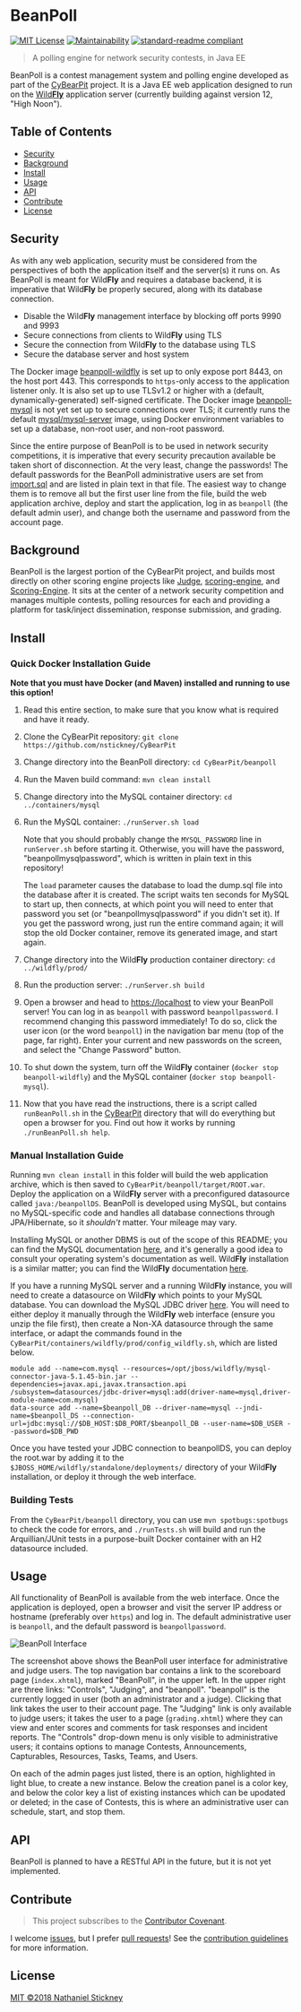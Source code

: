# BeanPoll

[![MIT License](https://img.shields.io/badge/license-MIT-blue.svg)](https://opensource.org/licenses/MIT "MIT License")
[![Maintainability](https://api.codeclimate.com/v1/badges/c84e1942412adcf43a1e/maintainability)](https://codeclimate.com/github/nstickney/CyBearPit/maintainability)
[![standard-readme compliant](https://img.shields.io/badge/readme%20style-standard-brightgreen.svg)](https://github.com/RichardLitt/standard-readme "RichardLitt/standard-readme")

> A polling engine for network security contests, in Java EE

BeanPoll is a contest management system and polling engine developed as part of the [CyBearPit](https://github./com/nstickney/CyBearPit "nstickney/CyBearPit") project. It is a Java EE web application designed to run on the [Wild**Fly**](http://wildfly.org "WildFly") application server (currently building against version 12, "High Noon").  

## Table of Contents

- [Security](#security)
- [Background](#background)
- [Install](#install)
- [Usage](#usage)
- [API](#api)
- [Contribute](#contribute)
- [License](#license)

## Security

As with any web application, security must be considered from the perspectives of both the application itself and the  server(s) it runs on. As BeanPoll is meant for Wild**Fly** and requires a database backend, it is imperative that Wild**Fly** be properly secured, along with its database connection.
* Disable the Wild**Fly** management interface by blocking off ports 9990 and 9993
* Secure connections from clients to Wild**Fly** using TLS
* Secure the connection from Wild**Fly** to the database using TLS
* Secure the database server and host system

The Docker image [beanpoll-wildfly](../containers/wildfly/prod "beanpoll-wildfly") is set up to only expose port 8443, on the host port 443. This corresponds to `https`-only access to the application listener only. It is also set up to use TLSv1.2 or higher with a (default, dynamically-generated) self-signed certificate. The Docker image [beanpoll-mysql](../containers/mysql "beanpoll-mysql") is not yet set up to secure connections over TLS; it currently runs the default [mysql/mysql-server](https://hub.docker.com/r/mysql/mysql-server/ "Docker: mysql/mysql-server") image, using Docker environment variables to set up a database, non-root user, and non-root password.

Since the entire purpose of BeanPoll is to be used in network security competitions, it is imperative that every security precaution available be taken short of disconnection. At the very least, change the passwords! The default passwords for the BeanPoll administrative users are set from [import.sql](src/main/resources/import.sql "import.sql") and are listed in plain text in that file. The easiest way to change them is to remove all but the first user line from the file, build the web application archive, deploy and start the application, log in as `beanpoll` (the default admin user), and change both the username and password from the account page.

## Background

BeanPoll is the largest portion of the CyBearPit project, and builds most directly on other scoring engine projects like [Judge](https://github.com/cobbr/judge "cobbr/judge"), [scoring-engine](https://github.com/pwnbus/scoring_engine "pwnbus/scoring_engine"), and [Scoring-Engine](https://github.com/reedwilkins/Scoring-Engine "reedwilkins/Scoring-Engine"). It sits at the center of a network security competition and manages multiple contests, polling resources for each and providing a platform for task/inject dissemination, response submission, and grading.

## Install

### Quick Docker Installation Guide
**Note that you must have Docker (and Maven) installed and running to use this option!**

1) Read this entire section, to make sure that you know what is required and have it ready.

1) Clone the CyBearPit repository: `git clone https://github.com/nstickney/CyBearPit`

1) Change directory into the BeanPoll directory: `cd CyBearPit/beanpoll`

1) Run the Maven build command: `mvn clean install`

1) Change directory into the MySQL container directory: `cd ../containers/mysql`

1) Run the MySQL container: `./runServer.sh load`

    Note that you should probably change the `MYSQL_PASSWORD` line in `runServer.sh` before starting it. Otherwise, you will have the password, "beanpollmysqlpassword", which is written in plain text in this repository!

    The `load` parameter causes the database to load the dump.sql file into the database after it is created. The script waits ten seconds for MySQL to start up, then connects, at which point you will need to enter that password you set (or "beanpollmysqlpassword" if you didn't set it). If you get the password wrong, just run the entire command again; it will stop the old Docker container, remove its generated image, and start again.

1) Change directory into the Wild**Fly** production container directory: `cd ../wildfly/prod/`

1) Run the production server: `./runServer.sh build`

1) Open a browser and head to [https://localhost](https://localhost "localhost") to view your BeanPoll server! You can log in as `beanpoll` with password `beanpollpassword`. I recommend changing this password immediately! To do so, click the user icon (or the word `beanpoll`) in the navigation bar menu (top of the page, far right). Enter your current and new passwords on the screen, and select the "Change Password" button.

1) To shut down the system, turn off the Wild**Fly** container (`docker stop beanpoll-wildfly`) and the MySQL container (`docker stop beanpoll-mysql`).

1) Now that you have read the instructions, there is a script called `runBeanPoll.sh` in the [CyBearPit](https://github.com/nstickney/CyBearPit "nstickney/CyBearPit") directory that will do everything but open a browser for you. Find out how it works by running `./runBeanPoll.sh help`.

### Manual Installation Guide

Running `mvn clean install` in this folder will build the web application archive, which is then saved to `CyBearPit/beanpoll/target/ROOT.war`. Deploy the application on a Wild**Fly** server with a preconfigured datasource called `java:/beanpollDS`. BeanPoll is developed using MySQL, but contains no MySQL-specific code and handles all database connections through JPA/Hibernate, so it *shouldn't* matter. Your mileage may vary.

Installing MySQL or another DBMS is out of the scope of this README; you can find the MySQL documentation [here](https://dev.mysql.com/doc/ "MySQL Documentation"), and it's generally a good idea to consult your operating system's documentation as well. Wild**Fly** installation is a similar matter; you can find the Wild**Fly** documentation [here](http://docs.wildfly.org/ "WildFly Documentation").

If you have a running MySQL server and a running Wild**Fly** instance, you will need to create a datasource on Wild**Fly** which points to your MySQL database. You can download the MySQL JDBC driver [here](https://dev.mysql.com/downloads/connector/j/ "MySQL Connector/J"). You will need to either deploy it manually through the Wild**Fly** web interface (ensure you unzip the file first), then create a Non-XA datasource through the same interface, or adapt the commands found in the `CyBearPit/containers/wildfly/prod/config_wildfly.sh`, which are listed below.

```
module add --name=com.mysql --resources=/opt/jboss/wildfly/mysql-connector-java-5.1.45-bin.jar --dependencies=javax.api,javax.transaction.api
/subsystem=datasources/jdbc-driver=mysql:add(driver-name=mysql,driver-module-name=com.mysql)
data-source add --name=$beanpoll_DB --driver-name=mysql --jndi-name=$beanpoll_DS --connection-url=jdbc:mysql://$DB_HOST:$DB_PORT/$beanpoll_DB --user-name=$DB_USER --password=$DB_PWD
```

Once you have tested your JDBC connection to beanpollDS, you can deploy the root.war by adding it to the `$JBOSS_HOME/wildfly/standalone/deployments/` directory of your Wild**Fly** installation, or deploy it through the web interface.

### Building Tests

From the `CyBearPit/beanpoll` directory, you can use `mvn spotbugs:spotbugs` to check the code for errors, and `./runTests.sh` will build and run the Arquillian/JUnit tests in a purpose-built Docker container with an H2 datasource included.

## Usage

All functionality of BeanPoll is available from the web interface. Once the application is deployed, open a browser and visit the server IP address or hostname (preferably over `https`) and log in. The default administrative user is `beanpoll`, and the default password is `beanpollpassword`.

![BeanPoll Interface](BeanPollInterface.png "BeanPoll Interface Example")

The screenshot above shows the BeanPoll user interface for administrative and judge users. The top navigation bar contains a link to the scoreboard page (`index.xhtml`), marked "BeanPoll", in the upper left. In the upper right are three links: "Controls", "Judging", and "beanpoll". "beanpoll" is the currently logged in user (both an administrator and a judge). Clicking that link takes the user to their account page. The "Judging" link is only available to judge users; it takes the user to a page (`grading.xhtml`) where they can view and enter scores and comments for task responses and incident reports. The "Controls" drop-down menu is only visible to administrative users; it contains options to manage Contests, Announcements, Capturables, Resources, Tasks, Teams, and Users.

On each of the admin pages just listed, there is an option, highlighted in light blue, to create a new instance. Below the creation panel is a color key, and below the color key a list of existing instances which can be upodated or deleted; in the case of Contests, this is where an administrative user can schedule, start, and stop them.

## API

BeanPoll is planned to have a RESTful API in the future, but it is not yet implemented.

## Contribute

> This project subscribes to the [Contributor Covenant](CODE_OF_CONDUCT.md "Code of Conduct").

I welcome [issues](../docs/issue_template.md "Issue template"), but I prefer [pull requests](../docs/pull_request_template.md "Pull request template")! See the [contribution guidelines](../docs/contributing.md "Contributing") for more information.

## License

[MIT ©2018 Nathaniel Stickney](LICENSE)